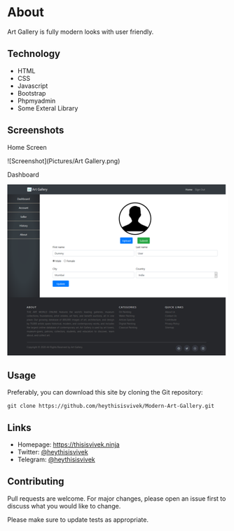# About
Art Gallery is fully modern looks with user friendly.

## Technology

* HTML
* CSS
* Javascript
* Bootstrap
* Phpmyadmin
* Some Exteral Library

Screenshots
----
Home Screen

![Screenshot](Pictures/Art Gallery.png)

Dashboard

![Screenshot](Pictures/Dashboard.png)

## Usage
Preferably, you can download this site by cloning the Git repository:
```
git clone https://github.com/heythisisvivek/Modern-Art-Gallery.git
```

Links
----

* Homepage: https://thisisvivek.ninja
* Twitter: [@heythisisvivek](https://twitter.com/heythisisvivek)
* Telegram: [@heythisisvivek](https://t.me/heythisisvivek)

## Contributing
Pull requests are welcome. For major changes, please open an issue first to discuss what you would like to change.

Please make sure to update tests as appropriate.
